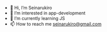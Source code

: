 - 👋 Hi, I’m Seinarukiro
- 👀 I’m interested in app-development
- 🌱 I’m currently learning JS
- 📫 How to reach me seinarukiro@gmail.com

<!---
Sayonarakira/Sayonarakira is a ✨ special ✨ repository because its `README.md` (this file) appears on your GitHub profile.
You can click the Preview link to take a look at your changes.
--->
